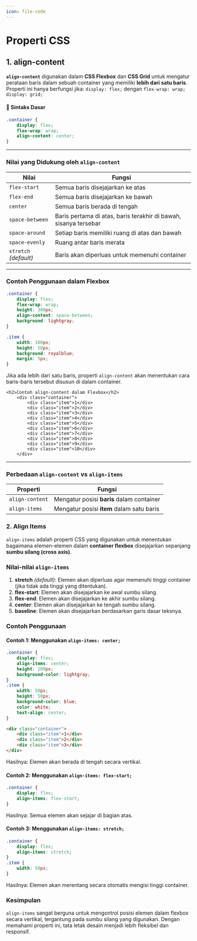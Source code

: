 ```yaml
---
icon: file-code
---
```


# Properti CSS

## 1. align-content

**`align-content`** digunakan dalam **CSS Flexbox** dan **CSS Grid** untuk mengatur perataan baris dalam sebuah container yang memiliki **lebih dari satu baris**. Properti ini hanya berfungsi jika:  `display: flex;` dengan `flex-wrap: wrap; display: grid;`

#### **📌 Sintaks Dasar**

```css
.container {
    display: flex;
    flex-wrap: wrap;
    align-content: center;
}
```

***

### **Nilai yang Didukung oleh `align-content`**

| Nilai                 | Fungsi                                                           |
| --------------------- | ---------------------------------------------------------------- |
| `flex-start`          | Semua baris disejajarkan ke atas                                 |
| `flex-end`            | Semua baris disejajarkan ke bawah                                |
| `center`              | Semua baris berada di tengah                                     |
| `space-between`       | Baris pertama di atas, baris terakhir di bawah, sisanya tersebar |
| `space-around`        | Setiap baris memiliki ruang di atas dan bawah                    |
| `space-evenly`        | Ruang antar baris merata                                         |
| `stretch` _(default)_ | Baris akan diperluas untuk memenuhi container                    |

***

### **Contoh Penggunaan dalam Flexbox**

```css
.container {
    display: flex;
    flex-wrap: wrap;
    height: 300px;
    align-content: space-between;
    background: lightgray;
}

.item {
    width: 100px;
    height: 50px;
    background: royalblue;
    margin: 5px;
}
```

Jika ada lebih dari satu baris, properti `align-content` akan menentukan cara baris-baris tersebut disusun di dalam container.

```
<h2>Contoh align-content dalam Flexbox</h2>
    <div class="container">
        <div class="item">1</div>
        <div class="item">2</div>
        <div class="item">3</div>
        <div class="item">4</div>
        <div class="item">5</div>
        <div class="item">6</div>
        <div class="item">7</div>
        <div class="item">8</div>
        <div class="item">9</div>
        <div class="item">10</div>
    </div>
```

***

### **Perbedaan `align-content` vs `align-items`**

| Properti        | Fungsi                                    |
| --------------- | ----------------------------------------- |
| `align-content` | Mengatur posisi **baris** dalam container |
| `align-items`   | Mengatur posisi **item** dalam satu baris |

### 2. Align Items

`align-items` adalah properti CSS yang digunakan untuk menentukan bagaimana elemen-elemen dalam **container flexbox** disejajarkan sepanjang **sumbu silang (cross axis)**.

### Nilai-nilai `align-items`

1. **stretch** _(default)_: Elemen akan diperluas agar memenuhi tinggi container (jika tidak ada tinggi yang ditentukan).
2. **flex-start**: Elemen akan disejajarkan ke awal sumbu silang.
3. **flex-end**: Elemen akan disejajarkan ke akhir sumbu silang.
4. **center**: Elemen akan disejajarkan ke tengah sumbu silang.
5. **baseline**: Elemen akan disejajarkan berdasarkan garis dasar teksnya.

### Contoh Penggunaan

#### Contoh 1: Menggunakan `align-items: center;`

```css
.container {
    display: flex;
    align-items: center;
    height: 200px;
    background-color: lightgray;
}
.item {
    width: 50px;
    height: 50px;
    background-color: blue;
    color: white;
    text-align: center;
}
```

```html
<div class="container">
    <div class="item">1</div>
    <div class="item">2</div>
    <div class="item">3</div>
</div>
```

Hasilnya: Elemen akan berada di tengah secara vertikal.

#### Contoh 2: Menggunakan `align-items: flex-start;`

```css
.container {
    display: flex;
    align-items: flex-start;
}
```

Hasilnya: Semua elemen akan sejajar di bagian atas.

#### Contoh 3: Menggunakan `align-items: stretch;`

```css
.container {
    display: flex;
    align-items: stretch;
}
.item {
    width: 50px;
}
```

Hasilnya: Elemen akan merentang secara otomatis mengisi tinggi container.

### Kesimpulan

`align-items` sangat berguna untuk mengontrol posisi elemen dalam flexbox secara vertikal, tergantung pada sumbu silang yang digunakan. Dengan memahami properti ini, tata letak desain menjadi lebih fleksibel dan responsif.

